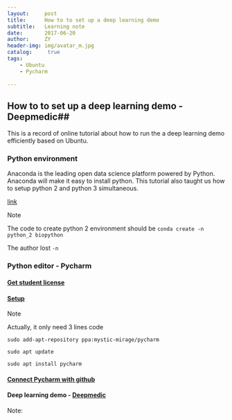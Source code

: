 ```yaml
---
layout:     post
title:      How to to set up a deep learning demo
subtitle:   Learning note
date:       2017-06-20
author:     ZY
header-img: img/avatar_m.jpg
catalog: 	 true
tags:
    - Ubuntu
    - Pycharm
    
---
```


## How to to set up a deep learning demo - Deepmedic##

 This is a record of online tutorial about how to run the a deep learning demo efficiently based on Ubuntu.

### Python environment ###

Anaconda is the leading open data science platform powered by Python. Anaconda will make it easy to install python. This tutorial also taught us how to setup python 2 and python 3 simultaneous.

[link](http://blog.csdn.net/hua_bei/article/details/72683190)

Note

The code to create python 2 environment should be 
`conda create -n python_2 biopython`

The author lost `-n`

### Python editor - Pycharm ###

#### [Get student license](https://sales.jetbrains.com/hc/zh-cn/articles/207154369--学生授权申请方式)

#### [Setup](http://www.linuxdiyf.com/linux/26442.html)

Note

Actually, it only need 3 lines code 

`sudo add-apt-repository ppa:mystic-mirage/pycharm`

`sudo apt update`

`sudo apt install pycharm`

#### [Connect Pycharm with github](http://www.jianshu.com/p/f58e38f38594)

#### Deep learning demo - [Deepmedic](https://github.com/Kamnitsask/deepmedic) 

Note:

